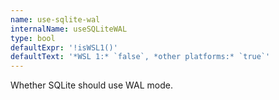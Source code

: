 ```yaml
---
name: use-sqlite-wal
internalName: useSQLiteWAL
type: bool
defaultExpr: '!isWSL1()'
defaultText: '*WSL 1:* `false`, *other platforms:* `true`'
---
```

Whether SQLite should use WAL mode.
